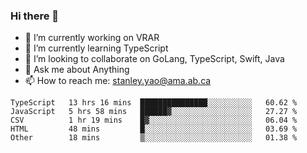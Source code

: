 ### Hi there 👋

- 🔭 I’m currently working on VRAR
- 🌱 I’m currently learning TypeScript
- 👯 I’m looking to collaborate on GoLang, TypeScript, Swift, Java
- 💬 Ask me about Anything
- 📫 How to reach me: stanley.yao@ama.ab.ca


<!--START_SECTION:waka-->
```text
TypeScript   13 hrs 16 mins  ███████████████░░░░░░░░░░   60.62 % 
JavaScript   5 hrs 58 mins   ██████▓░░░░░░░░░░░░░░░░░░   27.27 % 
CSV          1 hr 19 mins    █▓░░░░░░░░░░░░░░░░░░░░░░░   06.04 % 
HTML         48 mins         █░░░░░░░░░░░░░░░░░░░░░░░░   03.69 % 
Other        18 mins         ▒░░░░░░░░░░░░░░░░░░░░░░░░   01.38 % 
```
<!--END_SECTION:waka-->
